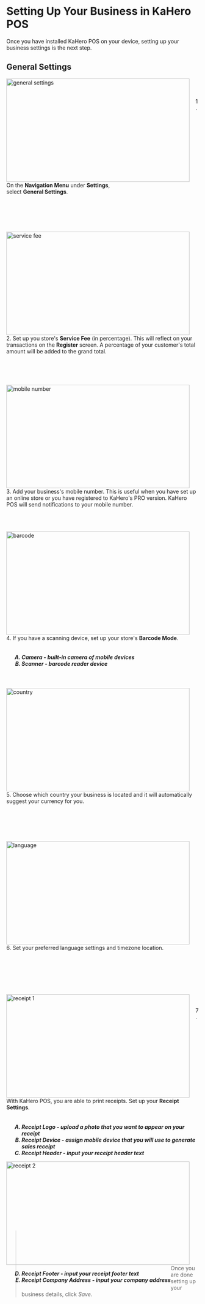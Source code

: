 # **Setting Up Your Business in KaHero POS**

Once you have installed KaHero POS on your device, setting up your business settings is the next step.

## **General Settings** <!-- {docsify-ignore} -->

<p><img src="_content/_setup/1.png" alt="general settings" width="480" height="270" style="float:left; margin-right:1rem"><br><br><br>1. On the <b>Navigation Menu</b> under <b>Settings</b>,<br>select <b>General Settings</b>.</p>

<br><br><br><br>

<p><img src="_content/_setup/2.png" alt="service fee" width="480" height="270" style="float:left; margin-right:1rem"><br><br><br>2. Set up you store's <b>Service Fee</b> (in percentage). This will reflect on your transactions on the <b>Register</b> screen. A percentage of your customer's total amount will be added to the grand total.</p>

<br><br><br>

<p><img src="_content/_setup/3.png" alt="mobile number" width="480" height="270" style="float:left; margin-right:1rem"><br><br><br>3. Add your business's mobile number. This is useful when you have set up an online store or you have registered to KaHero's PRO version. KaHero POS will send notifications to your mobile number.</p>

<br><br>

<p><img src="_content/_setup/4.png" alt="barcode" width="480" height="270" style="float:left; margin-right:1rem"><br><br>4. If you have a scanning device, set up your store's <b>Barcode Mode</b>.
<h5>
<ol type="A" style="float:left; margin-left:1rem">
<li><b>Camera</b> - built-in camera of mobile devices</li>
<li><b>Scanner</b> - barcode reader device</li>
</ol>
</h5>
</p>

<br><br><br><br><br>

<p><img src="_content/_setup/5.png" alt="country" width="480" height="270" style="float:left; margin-right:1rem"><br><br><br>5. Choose which country your business is located and it will automatically suggest your currency for you.</p>

<br><br><br><br>

<p><img src="_content/_setup/6.png" alt="language" width="480" height="270" style="float:left; margin-right:1rem"><br><br><br>6. Set your preferred language settings and timezone location.</p>

<br><br><br><br><br>

<p><img src="_content/_setup/7.png" alt="receipt 1" width="480" height="270" style="float:left; margin-right:1rem"><br><br>7. With KaHero POS, you are able to print receipts. Set up your <b>Receipt Settings</b>.
<h5>
<ol type="A" style="float:left; margin-left:1rem">
<li><b>Receipt Logo</b> - upload a photo that you want to appear on your receipt</li>
<li><b>Receipt Device</b> - assign mobile device that you will use to generate<br>sales receipt</li>
<li><b>Receipt Header</b> - input your receipt header text</li>
</ol>
</h5></p>

<br><br><br><br><br>

<p><img src="_content/_setup/8.png" alt="receipt 2" width="480" height="270" style="float:left; margin-right:1rem"><br><br>
<h5>
<ol start="4" type="A" style="float:left; margin-left:1rem">
<li><b>Receipt Footer</b> - input your receipt footer text</li>
<li><b>Receipt Company Address</b> - input your company address</li>
</ol>
</h5></p>

<br><br><br><br><br><br><br>

> Once you are done setting up your business details, click <i>Save</i>.